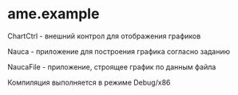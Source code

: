 # ame.example

ChartCtrl - внешний контрол для отображения графиков

Nauca - приложение для построения графика согласно заданию

NaucaFile - приложение, строящее график по данным файла

Компиляция выполняется в режиме Debug/x86

